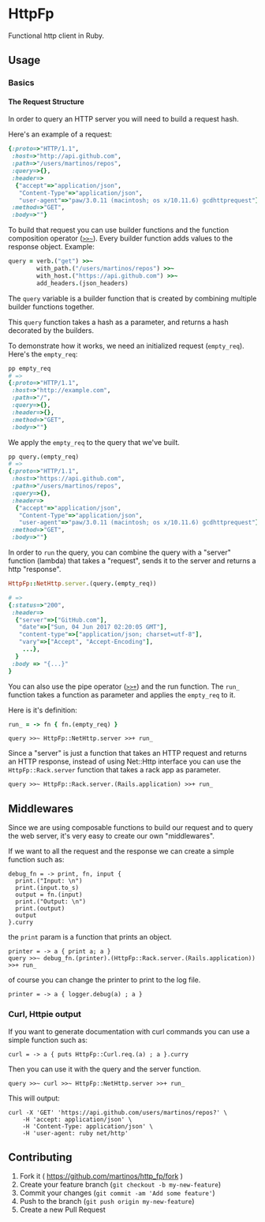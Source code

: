 # HttpFp

Functional http client in Ruby.

## Usage

### Basics 

#### The Request Structure

In order to query an HTTP server you will need to build a request hash.

Here's an example of a request:

```ruby
{:proto=>"HTTP/1.1",
 :host=>"http://api.github.com",
 :path=>"/users/martinos/repos",
 :query=>{},
 :header=>
  {"accept"=>"application/json",
   "Content-Type"=>"application/json",
   "user-agent"=>"paw/3.0.11 (macintosh; os x/10.11.6) gcdhttprequest"},
 :method=>"GET",
 :body=>""}
```

To build that request you can use builder functions and the function composition operator ([`>>~`](https://github.com/martinos/http_fp/blob/master/lib/http_fp/operators.rb#L4)). Every builder function adds values to the response object.  Example: 

```ruby
query = verb.("get") >>~ 
        with_path.("/users/martinos/repos") >>~ 
        with_host.("https://api.github.com") >>~ 
        add_headers.(json_headers)
```
The `query` variable is a builder function that is created by combining multiple builder functions together.

This `query` function takes a hash as a parameter, and returns a hash decorated by the builders.
 
To demonstrate how it works, we need an initialized request (`empty_req`). Here's the `empty_req`:

```ruby
pp empty_req
# => 
{:proto=>"HTTP/1.1",
 :host=>"http://example.com",
 :path=>"/",
 :query=>{},
 :header=>{},
 :method=>"GET",
 :body=>""}
```

We apply the `empty_req` to the query that we've built.
```ruby
pp query.(empty_req)
# => 
{:proto=>"HTTP/1.1",
 :host=>"https://api.github.com",
 :path=>"/users/martinos/repos",
 :query=>{},
 :header=>
  {"accept"=>"application/json",
   "Content-Type"=>"application/json",
   "user-agent"=>"paw/3.0.11 (macintosh; os x/10.11.6) gcdhttprequest"},
 :method=>"GET",
 :body=>""}
```
In order to `run` the query, you can combine the query with a "server" function (lambda) that takes a "request", sends it to the server and returns a http "response".

```ruby
HttpFp::NetHttp.server.(query.(empty_req))

# => 
{:status=>"200",
 :header=>
  {"server"=>["GitHub.com"],
   "date"=>["Sun, 04 Jun 2017 02:20:05 GMT"],
   "content-type"=>["application/json; charset=utf-8"],
   "vary"=>["Accept", "Accept-Encoding"], 
    ...},
  }
 :body => "{...}"
}

```

You can also use the pipe operator ([`>>+`](https://github.com/martinos/http_fp/blob/master/lib/http_fp/operators.rb#L8)) and the run function. The `run_` function takes a function as parameter and applies the `empty_req` to it.

Here is it's definition:
```ruby
run_ = -> fn { fn.(empty_req) }
```

```run
query >>~ HttpFp::NetHttp.server >>+ run_
```

Since a "server" is just a function that takes an HTTP request and returns an HTTP response, instead of using Net::Http interface you can use the `HttpFp::Rack.server` function that takes a rack app as parameter.

```run
query >>~ HttpFp::Rack.server.(Rails.application) >>+ run_
```

## Middlewares

Since we are using composable functions to build our request and to query the web server, it's very easy to create our own "middlewares".

If we want to all the request and the response we can create a simple function such as:

```
debug_fn = -> print, fn, input {
  print.("Input: \n")
  print.(input.to_s)
  output = fn.(input)
  print.("Output: \n")
  print.(output)
  output
}.curry

```

the `print` param is a function that prints an object.

```
printer = -> a { print a; a } 
query >>~ debug_fn.(printer).(HttpFp::Rack.server.(Rails.application)) >>+ run_
```

of course you can change the printer to print to the log file.

```
printer = -> a { logger.debug(a) ; a }
```

### Curl, Httpie output

If you want to generate documentation with curl commands you can use a simple function such as:

```
curl = -> a { puts HttpFp::Curl.req.(a) ; a }.curry
```

Then you can use it with the query and the server function.

```run
query >>~ curl >>~ HttpFp::NetHttp.server >>+ run_
```

This will output:

```
curl -X 'GET' 'https://api.github.com/users/martinos/repos?' \
    -H 'accept: application/json' \
    -H 'Content-Type: application/json' \
    -H 'user-agent: ruby net/http'
```



## Contributing

1. Fork it ( https://github.com/martinos/http_fp/fork )
2. Create your feature branch (`git checkout -b my-new-feature`)
3. Commit your changes (`git commit -am 'Add some feature'`)
4. Push to the branch (`git push origin my-new-feature`)
5. Create a new Pull Request
